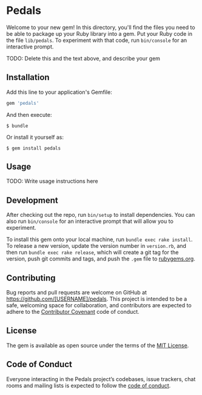 # Pedals

Welcome to your new gem! In this directory, you'll find the files you need to be able to package up your Ruby library into a gem. Put your Ruby code in the file `lib/pedals`. To experiment with that code, run `bin/console` for an interactive prompt.

TODO: Delete this and the text above, and describe your gem

## Installation

Add this line to your application's Gemfile:

```ruby
gem 'pedals'
```

And then execute:

    $ bundle

Or install it yourself as:

    $ gem install pedals

## Usage

TODO: Write usage instructions here

## Development

After checking out the repo, run `bin/setup` to install dependencies. You can also run `bin/console` for an interactive prompt that will allow you to experiment.

To install this gem onto your local machine, run `bundle exec rake install`. To release a new version, update the version number in `version.rb`, and then run `bundle exec rake release`, which will create a git tag for the version, push git commits and tags, and push the `.gem` file to [rubygems.org](https://rubygems.org).

## Contributing

Bug reports and pull requests are welcome on GitHub at https://github.com/[USERNAME]/pedals. This project is intended to be a safe, welcoming space for collaboration, and contributors are expected to adhere to the [Contributor Covenant](http://contributor-covenant.org) code of conduct.

## License

The gem is available as open source under the terms of the [MIT License](https://opensource.org/licenses/MIT).

## Code of Conduct

Everyone interacting in the Pedals project’s codebases, issue trackers, chat rooms and mailing lists is expected to follow the [code of conduct](https://github.com/[USERNAME]/pedals/blob/master/CODE_OF_CONDUCT.md).
